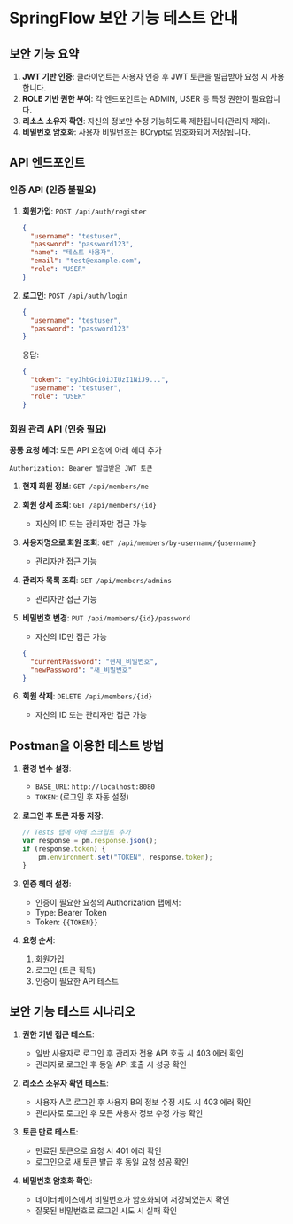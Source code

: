 # SpringFlow 보안 기능 테스트 안내

## 보안 기능 요약

1. **JWT 기반 인증**: 클라이언트는 사용자 인증 후 JWT 토큰을 발급받아 요청 시 사용합니다.
2. **ROLE 기반 권한 부여**: 각 엔드포인트는 ADMIN, USER 등 특정 권한이 필요합니다.
3. **리소스 소유자 확인**: 자신의 정보만 수정 가능하도록 제한됩니다(관리자 제외).
4. **비밀번호 암호화**: 사용자 비밀번호는 BCrypt로 암호화되어 저장됩니다.

## API 엔드포인트

### 인증 API (인증 불필요)

1. **회원가입**: `POST /api/auth/register`
   ```json
   {
     "username": "testuser",
     "password": "password123",
     "name": "테스트 사용자",
     "email": "test@example.com",
     "role": "USER"
   }
   ```

2. **로그인**: `POST /api/auth/login`
   ```json
   {
     "username": "testuser",
     "password": "password123"
   }
   ```
   응답:
   ```json
   {
     "token": "eyJhbGciOiJIUzI1NiJ9...",
     "username": "testuser",
     "role": "USER"
   }
   ```

### 회원 관리 API (인증 필요)

**공통 요청 헤더**: 모든 API 요청에 아래 헤더 추가
```
Authorization: Bearer 발급받은_JWT_토큰
```

1. **현재 회원 정보**: `GET /api/members/me`

2. **회원 상세 조회**: `GET /api/members/{id}`
    - 자신의 ID 또는 관리자만 접근 가능

3. **사용자명으로 회원 조회**: `GET /api/members/by-username/{username}`
    - 관리자만 접근 가능

4. **관리자 목록 조회**: `GET /api/members/admins`
    - 관리자만 접근 가능

5. **비밀번호 변경**: `PUT /api/members/{id}/password`
    - 자신의 ID만 접근 가능
   ```json
   {
     "currentPassword": "현재_비밀번호",
     "newPassword": "새_비밀번호"
   }
   ```

6. **회원 삭제**: `DELETE /api/members/{id}`
    - 자신의 ID 또는 관리자만 접근 가능

## Postman을 이용한 테스트 방법

1. **환경 변수 설정**:
    - `BASE_URL`: `http://localhost:8080`
    - `TOKEN`: (로그인 후 자동 설정)

2. **로그인 후 토큰 자동 저장**:
   ```javascript
   // Tests 탭에 아래 스크립트 추가
   var response = pm.response.json();
   if (response.token) {
       pm.environment.set("TOKEN", response.token);
   }
   ```

3. **인증 헤더 설정**:
    - 인증이 필요한 요청의 Authorization 탭에서:
    - Type: Bearer Token
    - Token: `{{TOKEN}}`

4. **요청 순서**:
    1. 회원가입
    2. 로그인 (토큰 획득)
    3. 인증이 필요한 API 테스트

## 보안 기능 테스트 시나리오

1. **권한 기반 접근 테스트**:
    - 일반 사용자로 로그인 후 관리자 전용 API 호출 시 403 에러 확인
    - 관리자로 로그인 후 동일 API 호출 시 성공 확인

2. **리소스 소유자 확인 테스트**:
    - 사용자 A로 로그인 후 사용자 B의 정보 수정 시도 시 403 에러 확인
    - 관리자로 로그인 후 모든 사용자 정보 수정 가능 확인

3. **토큰 만료 테스트**:
    - 만료된 토큰으로 요청 시 401 에러 확인
    - 로그인으로 새 토큰 발급 후 동일 요청 성공 확인

4. **비밀번호 암호화 확인**:
    - 데이터베이스에서 비밀번호가 암호화되어 저장되었는지 확인
    - 잘못된 비밀번호로 로그인 시도 시 실패 확인